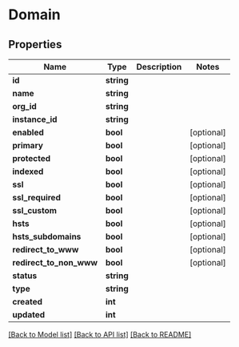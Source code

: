# Domain

## Properties
Name | Type | Description | Notes
------------ | ------------- | ------------- | -------------
**id** | **string** |  | 
**name** | **string** |  | 
**org_id** | **string** |  | 
**instance_id** | **string** |  | 
**enabled** | **bool** |  | [optional] 
**primary** | **bool** |  | [optional] 
**protected** | **bool** |  | [optional] 
**indexed** | **bool** |  | [optional] 
**ssl** | **bool** |  | [optional] 
**ssl_required** | **bool** |  | [optional] 
**ssl_custom** | **bool** |  | [optional] 
**hsts** | **bool** |  | [optional] 
**hsts_subdomains** | **bool** |  | [optional] 
**redirect_to_www** | **bool** |  | [optional] 
**redirect_to_non_www** | **bool** |  | [optional] 
**status** | **string** |  | 
**type** | **string** |  | 
**created** | **int** |  | 
**updated** | **int** |  | 

[[Back to Model list]](../README.md#documentation-for-models) [[Back to API list]](../README.md#documentation-for-api-endpoints) [[Back to README]](../README.md)


